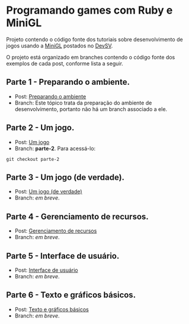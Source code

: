 # Programando games com Ruby e MiniGL

Projeto contendo o código fonte dos tutoriais sobre desenvolvimento de jogos usando a [MiniGL](https://rubygems.org/gems/minigl) postados no [DevSV](https://devsv.wordpress.com/).

O projeto está organizado em branches contendo o código fonte dos exemplos de cada post, conforme lista a seguir.

## Parte 1 - Preparando o ambiente.

* Post: [Preparando o ambiente](https://devsv.wordpress.com/2015/03/03/programando-games-com-ruby-e-minigl-parte-1-preparando-o-ambiente/)
* Branch: Este tópico trata da preparação do ambiente de desenvolvimento, portanto não há um branch associado a ele.

## Parte 2 - Um jogo.

* Post: [Um jogo](https://devsv.wordpress.com/2015/03/12/programando-games-com-ruby-e-minigl-parte-2-um-jogo/)
* Branch: **parte-2**. Para acessá-lo:
```
git checkout parte-2
```

## Parte 3 - Um jogo (de verdade).

* Post: [Um jogo (de verdade)](https://devsv.wordpress.com/2015/03/22/programando-games-com-ruby-e-minigl-parte-3-um-jogo-de-verdade/)
* Branch: *em breve*.

## Parte 4 - Gerenciamento de recursos.

* Post: [Gerenciamento de recursos](https://devsv.wordpress.com/2015/03/30/programando-games-com-ruby-e-minigl-parte-4-gerenciamento-de-recursos/)
* Branch: *em breve*.

## Parte 5 - Interface de usuário.

* Post: [Interface de usuário](https://devsv.wordpress.com/2015/04/15/programando-games-com-ruby-e-minigl-parte-5-interface-de-usuario/)
* Branch: *em breve*.

## Parte 6 - Texto e gráficos básicos.

* Post: [Texto e gráficos básicos](https://devsv.wordpress.com/2015/05/06/programando-games-com-ruby-e-minigl-parte-6-texto-e-graficos-basicos/)
* Branch: *em breve*.
